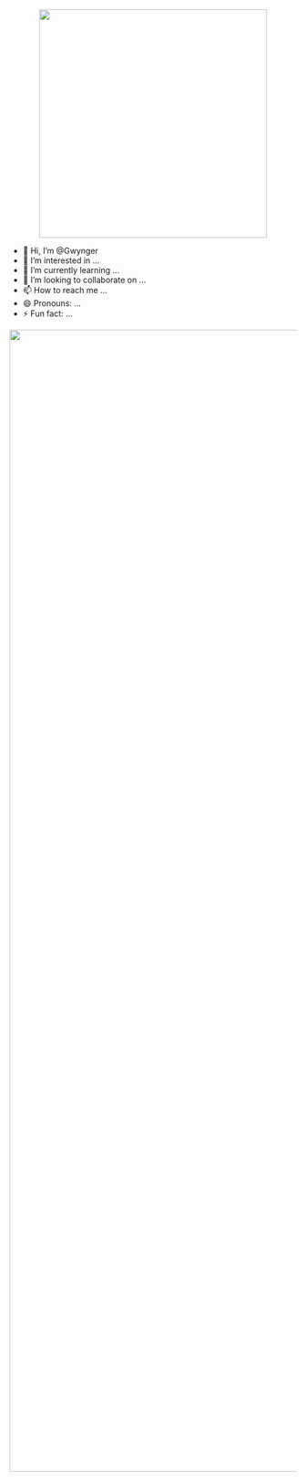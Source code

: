 <div id="header" align="center">
<img src="https://media.giphy.com/media/CcwLAV11cALh3OuEJ5/giphy.gif" width=400>
</div>




- 👋 Hi, I’m @Gwynger
- 👀 I’m interested in ...
- 🌱 I’m currently learning ...
- 💞️ I’m looking to collaborate on ...
- 📫 How to reach me ...
- 😄 Pronouns: ...
- ⚡ Fun fact: ...







<div id="header" align="center">
<img src="http://github-profile-summary-cards.vercel.app/api/cards/profile-details?username=Gwynger&theme=ocean_dark" width=2000>
</div>



<!---
Gwynger/Gwynger is a ✨ special ✨ repository because its `README.md` (this file) appears on your GitHub profile.
You can click the Preview link to take a look at your changes.
--->
